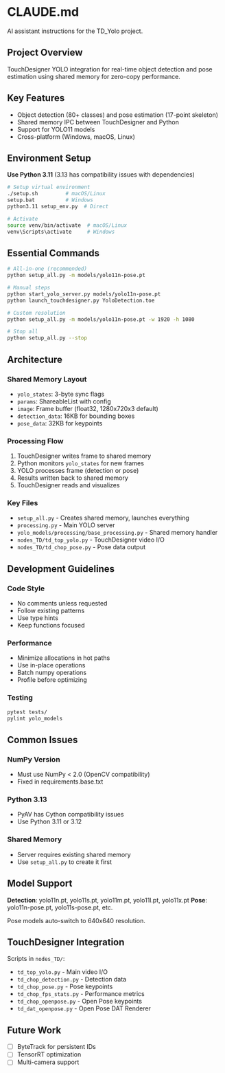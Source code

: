 # CLAUDE.md

AI assistant instructions for the TD_Yolo project.

## Project Overview

TouchDesigner YOLO integration for real-time object detection and pose estimation using shared memory for zero-copy performance.

## Key Features

- Object detection (80+ classes) and pose estimation (17-point skeleton)
- Shared memory IPC between TouchDesigner and Python
- Support for YOLO11 models
- Cross-platform (Windows, macOS, Linux)

## Environment Setup

**Use Python 3.11** (3.13 has compatibility issues with dependencies)

```bash
# Setup virtual environment
./setup.sh         # macOS/Linux
setup.bat          # Windows
python3.11 setup_env.py  # Direct

# Activate
source venv/bin/activate  # macOS/Linux
venv\Scripts\activate     # Windows
```

## Essential Commands

```bash
# All-in-one (recommended)
python setup_all.py -m models/yolo11n-pose.pt

# Manual steps
python start_yolo_server.py models/yolo11n-pose.pt
python launch_touchdesigner.py YoloDetection.toe

# Custom resolution
python setup_all.py -m models/yolo11n-pose.pt -w 1920 -h 1080

# Stop all
python setup_all.py --stop
```

## Architecture

### Shared Memory Layout

- `yolo_states`: 3-byte sync flags
- `params`: ShareableList with config
- `image`: Frame buffer (float32, 1280x720x3 default)
- `detection_data`: 16KB for bounding boxes  
- `pose_data`: 32KB for keypoints

### Processing Flow

1. TouchDesigner writes frame to shared memory
2. Python monitors `yolo_states` for new frames
3. YOLO processes frame (detection or pose)
4. Results written back to shared memory
5. TouchDesigner reads and visualizes

### Key Files

- `setup_all.py` - Creates shared memory, launches everything
- `processing.py` - Main YOLO server
- `yolo_models/processing/base_processing.py` - Shared memory handler
- `nodes_TD/td_top_yolo.py` - TouchDesigner video I/O
- `nodes_TD/td_chop_pose.py` - Pose data output

## Development Guidelines

### Code Style

- No comments unless requested
- Follow existing patterns
- Use type hints
- Keep functions focused

### Performance

- Minimize allocations in hot paths
- Use in-place operations
- Batch numpy operations
- Profile before optimizing

### Testing

```bash
pytest tests/
pylint yolo_models
```

## Common Issues

### NumPy Version

- Must use NumPy < 2.0 (OpenCV compatibility)
- Fixed in requirements.base.txt

### Python 3.13

- PyAV has Cython compatibility issues
- Use Python 3.11 or 3.12

### Shared Memory

- Server requires existing shared memory
- Use `setup_all.py` to create it first

## Model Support

**Detection**: yolo11n.pt, yolo11s.pt, yolo11m.pt, yolo11l.pt, yolo11x.pt
**Pose**: yolo11n-pose.pt, yolo11s-pose.pt, etc.

Pose models auto-switch to 640x640 resolution.

## TouchDesigner Integration

Scripts in `nodes_TD/`:

- `td_top_yolo.py` - Main video I/O
- `td_chop_detection.py` - Detection data
- `td_chop_pose.py` - Pose keypoints
- `td_chop_fps_stats.py` - Performance metrics
- `td_chop_openpose.py` - Open Pose keypoints
- `td_dat_openpose.py` - Open Pose DAT Renderer

## Future Work

- [ ] ByteTrack for persistent IDs
- [ ] TensorRT optimization
- [ ] Multi-camera support
